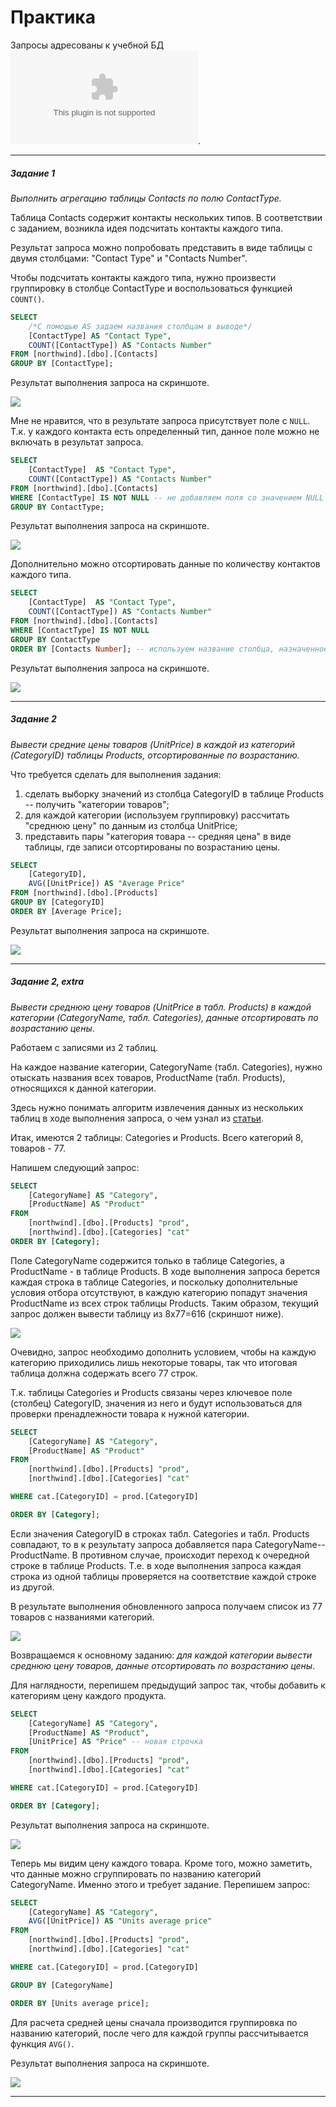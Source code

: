 # Практика

Запросы адресованы к учебной  БД ![Northwind](../northwind.zip).

---

##### Задание 1

*Выполнить агрегацию таблицы Contacts по полю ContactType.*

Таблица Contacts содержит контакты нескольких типов. В соответствии с заданием, возникла идея подсчитать контакты каждого типа.

Результат запроса можно попробовать представить в виде таблицы с двумя столбцами: "Contact Type" и "Contacts Number".

Чтобы подсчитать контакты каждого типа, нужно произвести группировку в столбце ContactType и воспользоваться функцией `COUNT()`.

```sql
SELECT
    /*С помощью AS задаем названия столбцам в выводе*/
    [ContactType] AS "Contact Type",
    COUNT([ContactType]) AS "Contacts Number"
FROM [northwind].[dbo].[Contacts]
GROUP BY [ContactType];
```

Результат выполнения запроса на скриншоте.

<img src="sql_skillsmart_les6_task1.png" />

Мне не нравится, что в результате запроса присутствует поле с `NULL`. Т.к. у каждого контакта есть определенный тип, данное поле можно не включать в результат запроса.

```sql
SELECT
	[ContactType]  AS "Contact Type",
	COUNT([ContactType]) AS "Contacts Number"
FROM [northwind].[dbo].[Contacts]
WHERE [ContactType] IS NOT NULL -- не добавляем поля со значением NULL в выборку
GROUP BY ContactType;
```

Результат выполнения запроса на скриншоте.

<img src="sql_skillsmart_les6_task1_1.png" />

Дополнительно можно отсортировать данные по количеству контактов каждого типа.

```sql
SELECT
	[ContactType]  AS "Contact Type",
	COUNT([ContactType]) AS "Contacts Number"
FROM [northwind].[dbo].[Contacts]
WHERE [ContactType] IS NOT NULL
GROUP BY ContactType
ORDER BY [Contacts Number]; -- используем название столбца, назначенное ранее
```

Результат выполнения запроса на скриншоте.

<img src="sql_skillsmart_les6_task1_final.png" />

---

##### Задание 2

*Вывести средние цены товаров (UnitPrice) в каждой из категорий (CategoryID) таблицы Products, отсортированные по возрастанию.*

Что требуется сделать для выполнения задания:
1) сделать выборку значений из столбца CategoryID в таблице Products -- получить "категории товаров";
2) для каждой категории (используем группировку) рассчитать "среднюю цену" по данным из столбца UnitPrice;
3) представить пары "категория товара -- средняя цена" в виде таблицы, где записи отсортированы по возрастанию цены.

```sql
SELECT
    [CategoryID],
    AVG([UnitPrice]) AS "Average Price"
FROM [northwind].[dbo].[Products]
GROUP BY [CategoryID]
ORDER BY [Average Price];
```

Результат выполнения запроса на скриншоте.

<img src="sql_skillsmart_les6_task2.png" />

---

##### Задание 2, extra

*Вывести среднюю цену товаров (UnitPrice в табл. Products) в каждой категории (CategoryName, табл. Categories), данные отсортировать по возрастанию цены*.

Работаем с записями из 2 таблиц. 

На каждое название категории, CategoryName (табл. Categories), нужно отыскать названия всех товаров,  ProductName (табл. Products), относящихся к данной категории.

Здесь нужно понимать алгоритм извлечения данных из нескольких таблиц в ходе выполнения запроса, о чем узнал из [статьи](https://myrusakov.ru/sql-select-several.html).

Итак, имеются 2 таблицы: Categories и Products. Всего категорий  8, товаров - 77.

Напишем следующий запрос:
```sql
SELECT
    [CategoryName] AS "Category",
    [ProductName] AS "Product"
FROM
    [northwind].[dbo].[Products] "prod",
    [northwind].[dbo].[Categories] "cat"
ORDER BY [Category];
```

Поле CategoryName содержится только в таблице Categories, а ProductName - в таблице Products. В ходе выполнения запроса берется каждая строка в таблице Categories, и поскольку дополнительные условия отбора отсутствуют, в каждую категорию попадут значения ProductName из всех строк таблицы Products. Таким образом, текущий запрос должен вывести таблицу из 8x77=616 (скриншот ниже).

<img src="sql_skillsmart_les6_task2_extra1.png" />

Очевидно, запрос необходимо дополнить условием, чтобы на каждую категорию приходились лишь некоторые товары, так что итоговая таблица должна содержать всего 77 строк.

Т.к. таблицы Categories и Products связаны через ключевое поле (столбец) CategoryID, значения из него и будут использоваться для проверки пренадлежности товара к нужной категории.

```sql
SELECT
    [CategoryName] AS "Category",
    [ProductName] AS "Product"
FROM
    [northwind].[dbo].[Products] "prod",
    [northwind].[dbo].[Categories] "cat"

WHERE cat.[CategoryID] = prod.[CategoryID]

ORDER BY [Category];
```

Если значения CategoryID в строках табл. Categories и табл. Products совпадают, то в к результату запроса добавляется пара CategoryName--ProductName. В противном случае, происходит переход к очередной строке в таблице Products. Т.е. в ходе выполнения запроса каждая строка из одной таблицы проверяется на соответствие каждой строке из другой.

В результате выполнения обновленного запроса получаем список из 77 товаров с названиями категорий.

<img src="sql_skillsmart_les6_task2_extra2.png" />

Возвращаемся к основному заданию: *для каждой категории вывести среднюю цену товаров, данные отсортировать по возрастанию цены*.

Для наглядности, перепишем предыдущий запрос так, чтобы добавить к категориям цену каждого продукта.

```sql
SELECT
    [CategoryName] AS "Category",
    [ProductName] AS "Product",
    [UnitPrice] AS "Price" -- новая строчка
FROM
    [northwind].[dbo].[Products] "prod",
    [northwind].[dbo].[Categories] "cat"

WHERE cat.[CategoryID] = prod.[CategoryID]

ORDER BY [Category];
```

Результат выполнения запроса на скриншоте.

<img src="sql_skillsmart_les6_task2_extra3.png" />

Теперь мы видим цену каждого товара. Кроме того, можно заметить, что данные можно сгруппировать по названию категорий CategoryName. Именно этого и требует задание. Перепишем запрос:

```sql
SELECT
    [CategoryName] AS "Category",
    AVG([UnitPrice]) AS "Units average price"
FROM
    [northwind].[dbo].[Products] "prod",
    [northwind].[dbo].[Categories] "cat"

WHERE cat.[CategoryID] = prod.[CategoryID]

GROUP BY [CategoryName]

ORDER BY [Units average price];
```

Для расчета средней цены сначала производится группировка по названию категорий, после чего для каждой группы рассчитывается функция `AVG()`.

Результат выполнения запроса на скриншоте.

<img src="sql_skillsmart_les6_task2_extra4.png" />

---
